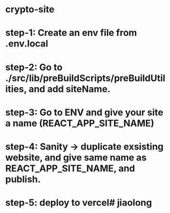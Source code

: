 # crypto-site

# step-1: Create an env file from .env.local

# step-2: Go to ./src/lib/preBuildScripts/preBuildUtilities, and add siteName.

# step-3: Go to ENV and give your site a name (REACT_APP_SITE_NAME)

# step-4: Sanity -> duplicate exsisting website, and give same name as REACT_APP_SITE_NAME, and publish.

# step-5: deploy to vercel# jiaolong
